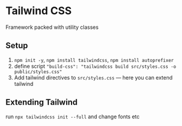 # Tailwind CSS

Framework packed with utility classes

## Setup

1. `npm init -y`, `npm install tailwindcss`, `npm install autoprefixer`
2. define script `"build-css": "tailwindcss build src/styles.css -o public/styles.css"`
3. Add tailwind directives to `src/styles.css` — here you can extend tailwind

## Extending Tailwind

run `npx tailwindcss init --full` and change fonts etc

